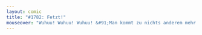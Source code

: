 ```yaml
---
layout: comic
title: "#1782: Fetzt!"
mouseover: "Wuhuu! Wuhuu! Wuhuu! &#91;Man kommt zu nichts anderem mehr.&#93;"
---
```

